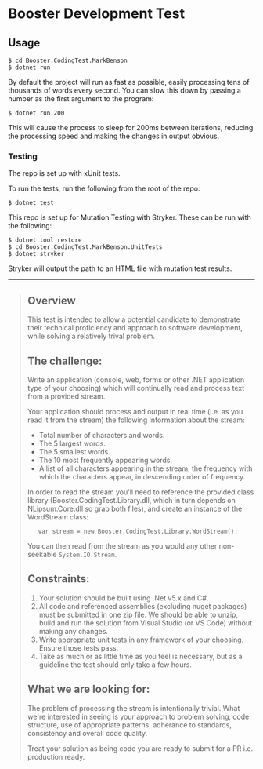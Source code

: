 # Booster Development Test

## Usage

```shell
$ cd Booster.CodingTest.MarkBenson
$ dotnet run
```

By default the project will run as fast as possible, easily processing tens of thousands of words every second.
You can slow this down by passing a number as the first argument to the program:

```shell
$ dotnet run 200
```

This will cause the process to sleep for 200ms between iterations, reducing the processing speed and making the changes in output obvious.

### Testing

The repo is set up with xUnit tests.

To run the tests, run the following from the root of the repo:

```shell
$ dotnet test
```

This repo is set up for Mutation Testing with Stryker. These can be run with the following:

```shell
$ dotnet tool restore
$ cd Booster.CodingTest.MarkBenson.UnitTests
$ dotnet stryker
```

Stryker will output the path to an HTML file with mutation test results.

---

> ## Overview
> 
> This test is intended to allow a potential candidate to demonstrate their technical proficiency and approach to software development, while solving a relatively trival problem. 
> 
> ## The challenge:
> 
> Write an application (console, web, forms or other .NET application type of your choosing) which will continually read and process text from a provided stream. 
> 
> Your application should process and output in real time (i.e. as you read it from the stream) the following information about the stream: 
> 
> * Total number of characters and words.
> * The 5 largest words.
> * The 5 smallest words.
> * The 10 most frequently appearing words.
> * A list of all characters appearing in the stream, the frequency with which the characters appear, in descending order of frequency. 
> 
> In order to read the stream you'll need to reference the provided class library (Booster.CodingTest.Library.dll, which in turn depends on NLipsum.Core.dll so grab both files), and create an instance of the WordStream class:
> 
>        var stream = new Booster.CodingTest.Library.WordStream();
> 
> You can then read from the stream as you would any other non-seekable `System.IO.Stream`. 
> 
> ## Constraints:
> 
> 1. Your solution should be built using .Net v5.x and C#.
> 2. All code and referenced assemblies (excluding nuget packages) must be submitted in one zip file. We should be able to unzip, build and run the solution from Visual Studio (or VS Code) without making any changes.
> 3. Write appropriate unit tests in any framework of your choosing. Ensure those tests pass.
> 4. Take as much or as little time as you feel is necessary, but as a guideline the test should only take a few hours. 
> 
> ## What we are looking for:
> 
> The problem of processing the stream is intentionally trivial. What we're interested in seeing is your approach to problem solving, code structure, use of appropriate patterns, adherance to standards, consistency and overall code quality. 
> 
> Treat your solution as being code you are ready to submit for a PR i.e. production ready.

